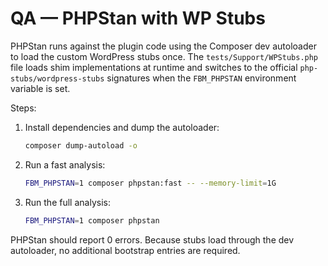 # QA — PHPStan with WP Stubs

PHPStan runs against the plugin code using the Composer dev autoloader to load the custom WordPress stubs once. The `tests/Support/WPStubs.php` file loads shim implementations at runtime and switches to the official `php-stubs/wordpress-stubs` signatures when the `FBM_PHPSTAN` environment variable is set.

Steps:

1. Install dependencies and dump the autoloader:
   ```bash
   composer dump-autoload -o
   ```
2. Run a fast analysis:
   ```bash
   FBM_PHPSTAN=1 composer phpstan:fast -- --memory-limit=1G
   ```
3. Run the full analysis:
   ```bash
   FBM_PHPSTAN=1 composer phpstan
   ```

PHPStan should report 0 errors. Because stubs load through the dev autoloader, no additional bootstrap entries are required.
